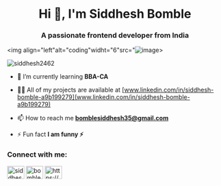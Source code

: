 <h1 align="center">Hi 👋, I'm Siddhesh Bomble</h1>
<h3 align="center">A passionate frontend developer from India</h3>

<img align="left"alt="coding"widht="6"src="![image](https://github.com/siddhesh2462/siddhesh/assets/141734589/3f045869-9d98-48ec-b83b-758ddc282c5c")>

<p align="left"> <img src="https://komarev.com/ghpvc/?username=siddhesh2462&label=Profile%20views&color=0e75b6&style=flat" alt="siddhesh2462" /> </p>

- 🌱 I’m currently learning **BBA-CA**

- 👨‍💻 All of my projects are available at [www.linkedin.com/in/siddhesh-bomble-a9b199279](www.linkedin.com/in/siddhesh-bomble-a9b199279)

- 📫 How to reach me **bomblesiddhesh35@gmail.com**

- ⚡ Fun fact **I am funny ⚡**

<h3 align="left">Connect with me:</h3>
<p align="left">
<a href="https://linkedin.com/in/siddhesh bomble" target="blank"><img align="center" src="https://raw.githubusercontent.com/rahuldkjain/github-profile-readme-generator/master/src/images/icons/Social/linked-in-alt.svg" alt="siddhesh bomble" height="30" width="40" /></a>
<a href="https://instagram.com/bomble_patil__" target="blank"><img align="center" src="https://raw.githubusercontent.com/rahuldkjain/github-profile-readme-generator/master/src/images/icons/Social/instagram.svg" alt="bomble_patil__" height="30" width="40" /></a>
<a href="https://www.youtube.com/c/https://www.youtube.com/@jdjsj387/about" target="blank"><img align="center" src="https://raw.githubusercontent.com/rahuldkjain/github-profile-readme-generator/master/src/images/icons/Social/youtube.svg" alt="https://www.youtube.com/@jdjsj387/about" height="30" width="40" /></a>
<a href="https://www.hackerrank.com/bomble siddhesh santosh" target="blank"><img align="center" src="https://raw.githubusercontent.com/rahuldkjain/github-profile-readme-
